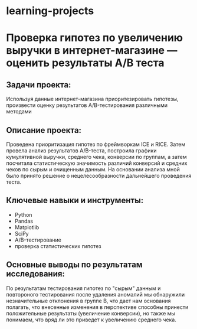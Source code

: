 # learning-projects
# Проверка гипотез по увеличению выручки в интернет-магазине — оценить результаты A/B теста

## Задачи проекта: 
Используя данные интернет-магазина приоритезировать гипотезы, 
произвести оценку результатов A/B-тестирования различными методами

## Описание проекта:
Проведена приоритизация гипотез по фреймворкам ICE и RICE. Затем провела анализ
результатов A/B-теста, построила графики кумулятивной выручки, среднего чека,
конверсии по группам, а затем посчитала статистическую значимость различий конверсий
и средних чеков по сырым и очищенным данным. На основании анализа мной было
принято решение о нецелесообразности дальнейшего проведения теста.

## Ключевые навыки и инструменты:
- Python
- Pandas
- Matplotlib
- SciPy
- A/B-тестирование
- проверка статистических гипотез

## Основные выводы по результатам исследования: 
По результатам тестирования гипотез по "сырым" данным и повтороного тестирования после удаления аномалий мы обнаружили незначительные отклонения в группе В, что дает нам основания полагать, что внесенные изменения в перспективе способны принести положительные результаты (увеличение конверсии), но также мы понимаем, что вряд ли это приведет к увеличению среднего чека. 
